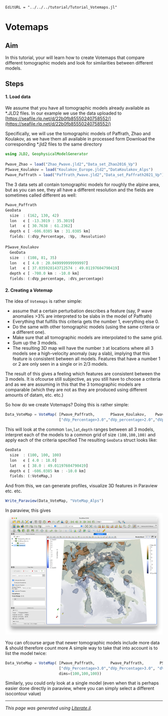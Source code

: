 ```@meta
EditURL = "../../../tutorial/Tutorial_Votemaps.jl"
```

# Votemaps

## Aim
In this tutorial, your will learn how to create Votemaps that compare different tomographic models and look for similarities between different models.

## Steps

#### 1. Load data
We assume that you have all tomographic models already available as *.JLD2 files. In our example we use the data uploaded to
[https://seafile.rlp.net/d/22b0fb85550240758552/](https://seafile.rlp.net/d/22b0fb85550240758552/)

Specifically, we will use the tomographic models of Paffrath, Zhao and Koulakov, as we have them all available in processed form
Download the corresponding *.jld2 files to the same directory

```julia
using JLD2, GeophysicalModelGenerator

Pwave_Zhao = load("Zhao_Pwave.jld2","Data_set_Zhao2016_Vp")
PSwave_Koulakov = load("Koulakov_Europe.jld2","DataKoulakov_Alps")
Pwave_Paffrath = load("Paffrath_Pwave.jld2","Data_set_Paffrath2021_Vp")
```

The 3 data sets all contain tomographic models for roughly the alpine area, but as you can see, they all have a different resolution and the fields are sometimes called different as well:

```julia
Pwave_Paffrath
GeoData
  size  : (162, 130, 42)
  lon   ϵ [ -13.3019 : 35.3019]
  lat   ϵ [ 30.7638 : 61.2362]
  depth ϵ [ -606.0385 km : 31.0385 km]
  fields: (:dVp_Percentage, :Vp, :Resolution)

PSwave_Koulakov
  GeoData
  size  : (108, 81, 35)
  lon   ϵ [ 4.0 : 20.049999999999997]
  lat   ϵ [ 37.035928143712574 : 49.01197604790419]
  depth ϵ [ -700.0 km : -10.0 km]
  fields: (:dVp_percentage, :dVs_percentage)
```

#### 2. Creating a Votemap
The idea of `Votemaps` is rather simple:
- assume that a certain perturbation describes a feature (say, P wave anomalies >3% are interpreted to be slabs in the model of Paffrath)
- Everything that fulfills this criteria gets the number 1, everything else 0.
- Do the same with other tomographic models (using the same criteria or a different one).
- Make sure that all tomographic models are interpolated to the same grid.
- Sum up the 3 models.
- The resulting 3D map will have the number `3` at locations where all 3 models see a high-velocity anomaly (say a slab), implying that this feature is consistent between all models. Features that have a number 1 or 2 are only seen in a single or in 2/3 models.

The result of this gives a feeling which features are consistent between the 3 models. It is ofcourse still subjective, as you still have to choose a criteria and as we are assuming in this that the 3 tomographic models are comparable (which they are not as they are produced using different amounts of datam, etc. etc.)

So how do we create Votemaps?
Doing this is rather simple:

```julia
Data_VoteMap = VoteMap( [Pwave_Paffrath,       PSwave_Koulakov,    Pwave_Zhao],
                        ["dVp_Percentage>3.0","dVp_percentage>2.0","dVp_Percentage>2.0"], dims=(100,100,100))
```

This will look at the common `lon`,`lat`,`depth` ranges between all 3 models, interpret each of the models to a common grid of size `(100,100,100)` and apply each of the criteria specified
The resulting `GeoData` struct looks like:

```julia
GeoData
  size  : (100, 100, 100)
  lon   ϵ [ 4.0 : 18.0]
  lat   ϵ [ 38.0 : 49.01197604790419]
  depth ϵ [ -606.0385 km : -10.0 km]
  fields: (:VoteMap,)
```

And from this, we can generate profiles, visualize 3D features in Paraview etc. etc.

```julia
Write_Paraview(Data_VoteMap, "VoteMap_Alps")
```

In paraview, this gives
![Tutorial_VoteMap](../assets/img/Tutorial_VoteMap.png)

You can ofcourse argue that newer tomographic models include more data & should therefore count more
A simple way to take that into account is to list the model twice:

```julia
Data_VoteMap = VoteMap( [Pwave_Paffrath,       Pwave_Paffrath,       PSwave_Koulakov,    Pwave_Zhao],
                        ["dVp_Percentage>3.0","dVp_Percentage>3.0", "dVp_percentage>2.0","dVp_Percentage>2.0"],
                        dims=(100,100,100))
```

Similarly, you could only look at a single model (even when that is perhaps easier done directly in paraview, where you can simply select a different isocontour value)

---

*This page was generated using [Literate.jl](https://github.com/fredrikekre/Literate.jl).*


